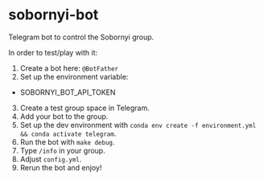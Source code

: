 # sobornyi-bot
Telegram bot to control the Sobornyi group.

In order to test/play with it:
1. Create a bot here: `@BotFather`
2. Set up the environment variable:
- SOBORNYI_BOT_API_TOKEN
3. Create a test group space in Telegram.
4. Add your bot to the group.
5. Set up the dev environment with `conda env create -f environment.yml && conda activate telegram`.
6. Run the bot with `make debug`.
7. Type `/info` in your group.
8. Adjust `config.yml`.
9. Rerun the bot and enjoy!
